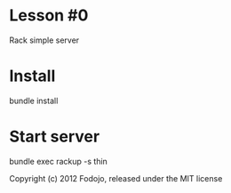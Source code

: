Lesson #0
============

Rack simple server

Install
============

  bundle install

Start server
============

  bundle exec rackup -s thin


Copyright (c) 2012 Fodojo, released under the MIT license
